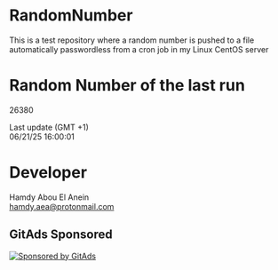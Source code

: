 # RandomNumber    
This is a test repository where a random number is pushed to a file automatically passwordless from a cron job in my Linux CentOS server    
# Random Number of the last run   
26380
      
Last update (GMT +1)    
06/21/25 16:00:01
# Developer    
Hamdy Abou El Anein   
hamdy.aea@protonmail.com
##  
##  
##  
##  
##  
## GitAds Sponsored   
[![Sponsored by GitAds](https://gitads.dev/v1/ad-serve?source=hamdyaea/gnu-coreutils-python@github)](https://gitads.dev/v1/ad-track?source=hamdyaea/gnu-coreutils-python@github)
<!-- GitAds-Verify: J7NMXBQSBAVVZVFPZO5UH8USUG1D1HCK -->
